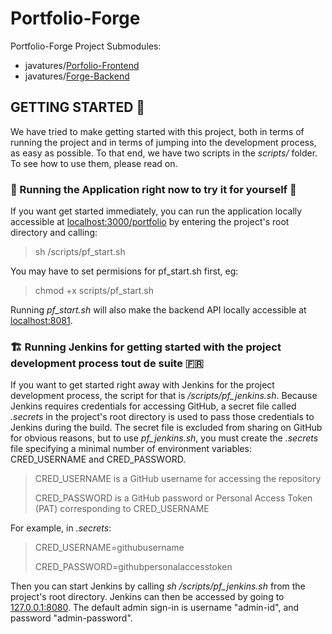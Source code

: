 # Portfolio-Forge
Portfolio-Forge Project
Submodules:
* javatures/[Porfolio-Frontend](https://github.com/javatures/Portfolio-Frontend)
* javatures/[Forge-Backend](https://github.com/javatures/Forge-Backend)

  
  
## GETTING STARTED :rocket:

We have tried to make getting started with this project, both in terms of running the project and in terms of jumping into the development process, as easy as possible. To that end, we have two scripts in the *scripts/* folder. To see how to use them, please read on.

### :runner: Running the Application right now to try it for yourself :sandwich: 
If you want get started immediately, you can run the application locally accessible at [localhost:3000/portfolio](http://localhost:3000/portfolio) by entering the project's root directory and calling:

> sh /scripts/pf_start.sh

You may have to set permisions for pf_start.sh first, eg:

> chmod +x scripts/pf_start.sh

Running *pf_start.sh* will also make the backend API locally accessible at [localhost:8081](http://localhost:8081).

  
  

### :building_construction: Running Jenkins for getting started with the project development process tout de suite :fr:
If you want to get started right away with Jenkins for the project development process, the script for that is */scripts/pf_jenkins.sh*.
Because Jenkins requires credentials for accessing GitHub, a secret file called *.secrets* in the project's root directory is used to pass those credentials to Jenkins during the build. The secret file is excluded from sharing on GitHub for obvious reasons, but to use *pf_jenkins.sh*, you must create the *.secrets* file specifying a minimal number of environment variables: CRED_USERNAME and CRED_PASSWORD.

>CRED_USERNAME is a GitHub username for accessing the repository
>
>CRED_PASSWORD is a GitHub password or Personal Access Token (PAT) corresponding to CRED_USERNAME

For example, in *.secrets*:

>CRED_USERNAME=githubusername
>
>CRED_PASSWORD=githubpersonalaccesstoken

Then you can start Jenkins by calling *sh /scripts/pf_jenkins.sh* from the project's root directory. Jenkins can then be accessed by going to [127.0.0.1:8080](http://127.0.0.1:8080). The default admin sign-in is username "admin-id", and password "admin-password".
